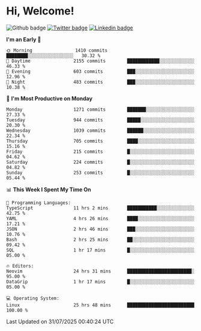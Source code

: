   # Hi, Welcome!
  ![Github badge](https://img.shields.io/github/followers/kraken-afk.svg?style=social&label=Follow&maxAge=2592000)
  [![Twitter badge](https://img.shields.io/badge/-Twitter-00acee?style=flat-square&logo=Twitter&logoColor=white)](https://twitter.com/trshppl)
  [![Linkedin badge](https://img.shields.io/badge/LinkedIn-0077B5?style=flat-square&logo=linkedin&logoColor=white)](https://www.linkedin.com/in/noveanrer)
<!--START_SECTION:waka-->
**I'm an Early 🐤** 

```text
🌞 Morning                1410 commits        ████████░░░░░░░░░░░░░░░░░   30.32 % 
🌆 Daytime                2155 commits        ████████████░░░░░░░░░░░░░   46.33 % 
🌃 Evening                603 commits         ███░░░░░░░░░░░░░░░░░░░░░░   12.96 % 
🌙 Night                  483 commits         ███░░░░░░░░░░░░░░░░░░░░░░   10.38 % 
```
📅 **I'm Most Productive on Monday** 

```text
Monday                   1271 commits        ███████░░░░░░░░░░░░░░░░░░   27.33 % 
Tuesday                  944 commits         █████░░░░░░░░░░░░░░░░░░░░   20.30 % 
Wednesday                1039 commits        ██████░░░░░░░░░░░░░░░░░░░   22.34 % 
Thursday                 705 commits         ████░░░░░░░░░░░░░░░░░░░░░   15.16 % 
Friday                   215 commits         █░░░░░░░░░░░░░░░░░░░░░░░░   04.62 % 
Saturday                 224 commits         █░░░░░░░░░░░░░░░░░░░░░░░░   04.82 % 
Sunday                   253 commits         █░░░░░░░░░░░░░░░░░░░░░░░░   05.44 % 
```


📊 **This Week I Spent My Time On** 

```text
💬 Programming Languages: 
TypeScript               11 hrs 2 mins       ███████████░░░░░░░░░░░░░░   42.75 % 
YAML                     4 hrs 26 mins       ████░░░░░░░░░░░░░░░░░░░░░   17.21 % 
JSON                     2 hrs 46 mins       ███░░░░░░░░░░░░░░░░░░░░░░   10.76 % 
Bash                     2 hrs 25 mins       ██░░░░░░░░░░░░░░░░░░░░░░░   09.42 % 
SQL                      1 hr 17 mins        █░░░░░░░░░░░░░░░░░░░░░░░░   05.00 % 

🔥 Editors: 
Neovim                   24 hrs 31 mins      ████████████████████████░   95.00 % 
DataGrip                 1 hr 17 mins        █░░░░░░░░░░░░░░░░░░░░░░░░   05.00 % 

💻 Operating System: 
Linux                    25 hrs 48 mins      █████████████████████████   100.00 % 
```


 Last Updated on 31/07/2025 00:40:24 UTC
<!--END_SECTION:waka-->